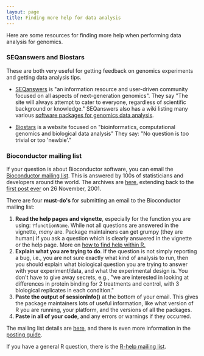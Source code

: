 ```yaml
---
layout: page
title: Finding more help for data analysis
---
```


Here are some resources for finding more help when performing data
analysis for genomics.

### SEQanswers and Biostars

These are both very useful for getting feedback on
genomics experiments and getting data analysis tips.

- [SEQanswers](http://seqanswers.com/) is "an information resource and
user-driven community focused on all aspects of next-generation genomics".
They say "The site will always attempt to cater to everyone,
regardless of scientific background or knowledge."
SEQanswers also has a wiki listing
many various [software packages for genomics data analysis](http://seqanswers.com/wiki/Software).

- [Biostars](https://www.biostars.org/) is a website focused on
"bioinformatics, computational genomics and biological data analysis"
They say: "No question is too trivial or too 'newbie'."

### Bioconductor mailing list

If your question is about Bioconductor software, you can email the
[Bioconductor mailing list](http://bioconductor.org/help/mailing-list/). 
This is answered by 100s of statisticians and developers around the world. The
archives are [here](https://stat.ethz.ch/pipermail/bioconductor/),
extending back to the
[first post ever](https://stat.ethz.ch/pipermail/bioconductor/2001-November/000001.html)
on 26 November, 2001.

There are four **must-do's** for submitting an email to the
Bioconductor mailing list:

1. **Read the help pages and vignette**, especially for the function you
   are using: `?functionName`.  While
   not all questions are answered in the vignette, *many* are. Package
   maintainers can get grumpy (they are human) if you ask a question
   which is clearly answered in the vignette or the help page.
   More on [how to find help within R.](installing_Bioconductor_finding_help.html)
2. **Explain what you are trying to do**. If the question is not simply reporting a bug, i.e., you are not
   sure exactly what kind of analysis to run, then you should explain what biological question you are
   trying to answer with your experiment/data, and what the
   experimental design is.  You don't have to give away secrets, e.g.,
   "we are interested in looking at differences in protein binding for
   2 treatments and control, with 3 biological replicates in each
   condition."
3. **Paste the output of sessionInfo()** at the bottom of your email. This gives the package maintainers lots of
   useful information, like what version of R you are running, your
   platform, and the versions of all the packages.
4. **Paste in all of your code**, and any errors or warnings if they
   occurred.

The mailing list details are
[here](http://bioconductor.org/help/mailing-list/), and there is even more
information in the [posting guide](http://bioconductor.org/help/mailing-list/posting-guide/).

If you have a general R question, there is the [R-help mailing list](https://stat.ethz.ch/mailman/listinfo/r-help).

